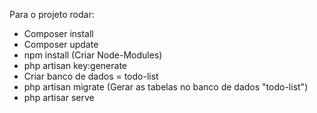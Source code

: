 Para o projeto rodar:

- Composer install
- Composer update
- npm install (Criar Node-Modules)
- php artisan key:generate 
- Criar banco de dados = todo-list
- php artisan migrate (Gerar as tabelas no banco de dados "todo-list")
- php artisar serve

